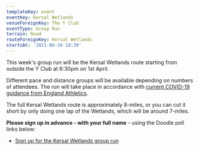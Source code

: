 ```yaml
---
templateKey: event
eventKey: Kersal Wetlands
venueForeignKey: The Y Club
eventType: Group Run
terrain: Road
routeForeignKey: Kersal Wetlands
startsAt: '2021-06-10 18:30'
---
```

This week's group run will be the Kersal Wetlands route starting from 
outside the Y Club at 6:30pm on 1st April.

Different pace and distance groups will be available depending on 
numbers of attendees. The run will take place in accordance with [current COVID-19 
guidance from England Athletics](/about/coronavirus-group-running-guidance/).

The full Kersal Wetlands route is approximately 8-miles, or you can cut it
short by only doing one lap of the Wetlands, which will be around 7-miles. 

**Please sign up in advance - with your full name** - using the 
Doodle poll links below:

* [Sign up for the Kersal Wetlands group run](https://doodle.com/poll/sqfi9h3iz8k3dv95)
